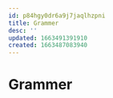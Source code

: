 ```yaml
---
id: p84hgy0dr6a9j7jaqlhzpni
title: Grammer
desc: ''
updated: 1663491391910
created: 1663487083940
---
```


# Grammer
